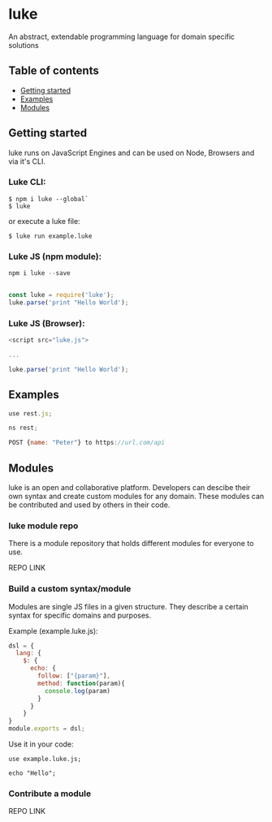 # luke

An abstract, extendable programming language for domain specific solutions

## Table of contents

* [ Getting started ](#getting-started)
* [ Examples ](#examples)
* [ Modules ](#modules)

## Getting started

luke runs on JavaScript Engines and can be used on Node, Browsers and via it's CLI.


### Luke CLI:

```shell
$ npm i luke --global`
$ luke
```

or execute a luke file:

```shell
$ luke run example.luke
```


### Luke JS (npm module):

```javascript
npm i luke --save


const luke = require('luke');
luke.parse('print "Hello World');
```

### Luke JS (Browser):

```javascript
<script src="luke.js">

...

luke.parse('print "Hello World');
```

## Examples

```javascript
use rest.js;

ns rest;

POST {name: "Peter"} to https://url.com/api
```

## Modules

luke is an open and collaborative platform. Developers can descibe their own syntax and create custom modules for any domain.
These modules can be contributed and used by others in their code.

### luke module repo

There is a module repository that holds different modules for everyone to use.

REPO LINK


### Build a custom syntax/module

Modules are single JS files in a given structure. They describe a certain syntax for specific domains and purposes. 

Example (example.luke.js):

```javascript
dsl = {
  lang: {
    $: {
      echo: {
        follow: ["{param}"],
        method: function(param){
          console.log(param)
        }
      }
    }
}
module.exports = dsl;
```

Use it in your code:

```shell
use example.luke.js;

echo "Hello";
````

### Contribute a module

REPO LINK

